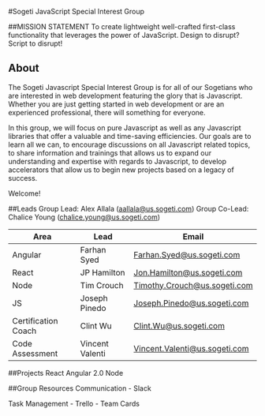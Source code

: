 #Sogeti JavaScript Special Interest Group

##MISSION STATEMENT
To create lightweight well-crafted first-class functionality that leverages the power of JavaScript. 
Design to disrupt? Script to disrupt!

## About
The Sogeti Javascript Special Interest Group is for all of our Sogetians who are interested in web development featuring the glory that is Javascript. Whether you are just getting started in web development or are an experienced professional, there will something for everyone.

In this group, we will focus on pure Javascript as well as any Javascript libraries that offer a valuable and time-saving efficiencies. Our goals are to learn all we can, to encourage discussions on all Javascript related topics, to share information and trainings that allows us to expand our understanding and expertise with regards to Javascript, to develop accelerators that allow us to begin new projects based on a legacy of success.

Welcome!
 
##Leads
Group Lead: Alex Allala (aallala@us.sogeti.com)
Group Co-Lead: Chalice Young (chalice.young@us.sogeti.com)

| Area |	Lead	| Email |
|-------|-------|-------|
| Angular |	Farhan Syed	| Farhan.Syed@us.sogeti.com |
| React |	JP Hamilton	| Jon.Hamilton@us.sogeti.com |
| Node |	Tim Crouch	| Timothy.Crouch@us.sogeti.com |
| JS |	Joseph Pinedo	| Joseph.Pinedo@us.sogeti.com |
| Certification Coach |	Clint Wu	| Clint.Wu@us.sogeti.com |
| Code Assessment |	Vincent Valenti	| Vincent.Valenti@us.sogeti.com |

##Projects
React
Angular 2.0
Node

##Group Resources
Communication - Slack

Task Management - Trello -  Team Cards
